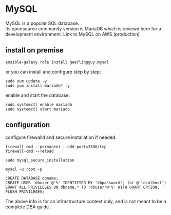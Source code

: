 # MySQL
MySQL is a popular SQL database. \
Its opensource community version is MariaDB which is reviewd here for a development environment.
Link to MySQL on AWS (production)
## install on premise
```
ansible-galaxy role install geerlingguy.mysql
```
or you can install and configure step by step:
```
sudo yum update -y
sudo yum install mariadb* -y
```
enable and start the database:
```
sudo systemctl enable mariadb
sudo systemctl start mariadb
```
## configuration
configure firewalld and secure installation if needed:
```
firewall-cmd --permanent --add-port=3306/tcp
firewall-cmd --reload

sudo mysql_secure_installation
```
```
mysql -u root -p
```

```
CREATE DATABASE dbname;
CREATE USER 'dbuser'@'%' IDENTIFIED BY 'dbpassword'; (or @'localhost')
GRANT ALL PRIVILEGES ON dbname.* TO 'dbuser'@'%' WITH GRANT OPTION;
FLUSH PRIVILEGES;
```
The above info is for an infrastructure context only, and is not meant to be a complete DBA guide.
